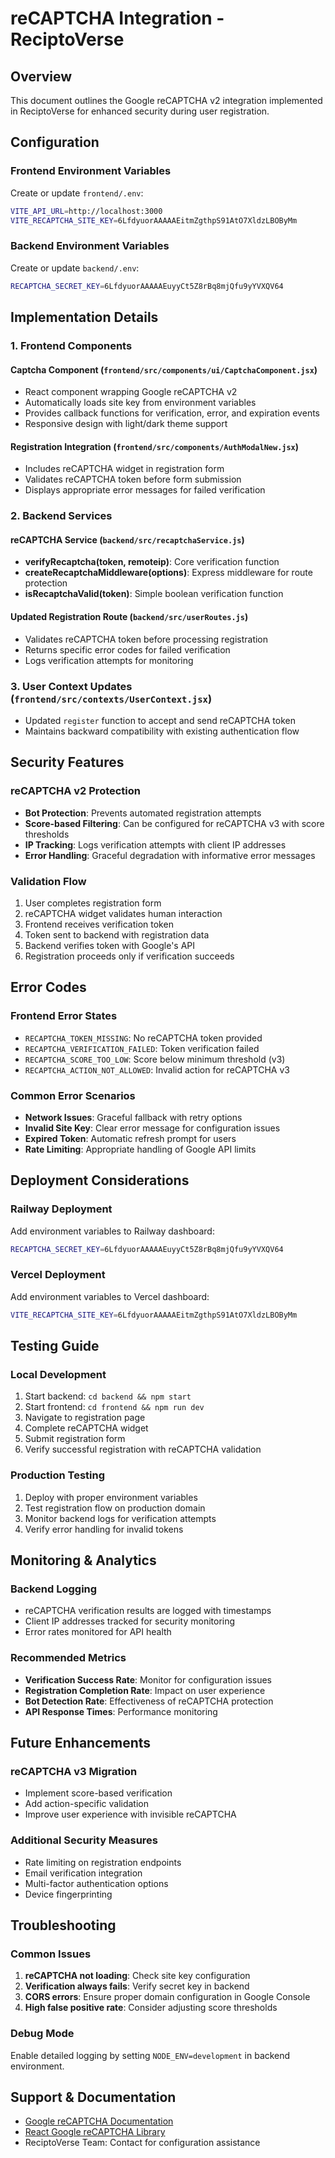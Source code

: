 # reCAPTCHA Integration - ReciptoVerse

## Overview

This document outlines the Google reCAPTCHA v2 integration implemented in ReciptoVerse for enhanced security during user registration.

## Configuration

### Frontend Environment Variables

Create or update `frontend/.env`:

```bash
VITE_API_URL=http://localhost:3000
VITE_RECAPTCHA_SITE_KEY=6LfdyuorAAAAAEitmZgthpS91AtO7XldzLBOByMm
```

### Backend Environment Variables

Create or update `backend/.env`:

```bash
RECAPTCHA_SECRET_KEY=6LfdyuorAAAAAEuyyCt5Z8rBq8mjQfu9yYVXQV64
```

## Implementation Details

### 1. Frontend Components

#### Captcha Component (`frontend/src/components/ui/CaptchaComponent.jsx`)

- React component wrapping Google reCAPTCHA v2
- Automatically loads site key from environment variables
- Provides callback functions for verification, error, and expiration events
- Responsive design with light/dark theme support

#### Registration Integration (`frontend/src/components/AuthModalNew.jsx`)

- Includes reCAPTCHA widget in registration form
- Validates reCAPTCHA token before form submission
- Displays appropriate error messages for failed verification

### 2. Backend Services

#### reCAPTCHA Service (`backend/src/recaptchaService.js`)

- **verifyRecaptcha(token, remoteip)**: Core verification function
- **createRecaptchaMiddleware(options)**: Express middleware for route protection
- **isRecaptchaValid(token)**: Simple boolean verification function

#### Updated Registration Route (`backend/src/userRoutes.js`)

- Validates reCAPTCHA token before processing registration
- Returns specific error codes for failed verification
- Logs verification attempts for monitoring

### 3. User Context Updates (`frontend/src/contexts/UserContext.jsx`)

- Updated `register` function to accept and send reCAPTCHA token
- Maintains backward compatibility with existing authentication flow

## Security Features

### reCAPTCHA v2 Protection

- **Bot Protection**: Prevents automated registration attempts
- **Score-based Filtering**: Can be configured for reCAPTCHA v3 with score thresholds
- **IP Tracking**: Logs verification attempts with client IP addresses
- **Error Handling**: Graceful degradation with informative error messages

### Validation Flow

1. User completes registration form
2. reCAPTCHA widget validates human interaction
3. Frontend receives verification token
4. Token sent to backend with registration data
5. Backend verifies token with Google's API
6. Registration proceeds only if verification succeeds

## Error Codes

### Frontend Error States

- `RECAPTCHA_TOKEN_MISSING`: No reCAPTCHA token provided
- `RECAPTCHA_VERIFICATION_FAILED`: Token verification failed
- `RECAPTCHA_SCORE_TOO_LOW`: Score below minimum threshold (v3)
- `RECAPTCHA_ACTION_NOT_ALLOWED`: Invalid action for reCAPTCHA v3

### Common Error Scenarios

- **Network Issues**: Graceful fallback with retry options
- **Invalid Site Key**: Clear error message for configuration issues
- **Expired Token**: Automatic refresh prompt for users
- **Rate Limiting**: Appropriate handling of Google API limits

## Deployment Considerations

### Railway Deployment

Add environment variables to Railway dashboard:

```bash
RECAPTCHA_SECRET_KEY=6LfdyuorAAAAAEuyyCt5Z8rBq8mjQfu9yYVXQV64
```

### Vercel Deployment

Add environment variables to Vercel dashboard:

```bash
VITE_RECAPTCHA_SITE_KEY=6LfdyuorAAAAAEitmZgthpS91AtO7XldzLBOByMm
```

## Testing Guide

### Local Development

1. Start backend: `cd backend && npm start`
2. Start frontend: `cd frontend && npm run dev`
3. Navigate to registration page
4. Complete reCAPTCHA widget
5. Submit registration form
6. Verify successful registration with reCAPTCHA validation

### Production Testing

1. Deploy with proper environment variables
2. Test registration flow on production domain
3. Monitor backend logs for verification attempts
4. Verify error handling for invalid tokens

## Monitoring & Analytics

### Backend Logging

- reCAPTCHA verification results are logged with timestamps
- Client IP addresses tracked for security monitoring
- Error rates monitored for API health

### Recommended Metrics

- **Verification Success Rate**: Monitor for configuration issues
- **Registration Completion Rate**: Impact on user experience
- **Bot Detection Rate**: Effectiveness of reCAPTCHA protection
- **API Response Times**: Performance monitoring

## Future Enhancements

### reCAPTCHA v3 Migration

- Implement score-based verification
- Add action-specific validation
- Improve user experience with invisible reCAPTCHA

### Additional Security Measures

- Rate limiting on registration endpoints
- Email verification integration
- Multi-factor authentication options
- Device fingerprinting

## Troubleshooting

### Common Issues

1. **reCAPTCHA not loading**: Check site key configuration
2. **Verification always fails**: Verify secret key in backend
3. **CORS errors**: Ensure proper domain configuration in Google Console
4. **High false positive rate**: Consider adjusting score thresholds

### Debug Mode

Enable detailed logging by setting `NODE_ENV=development` in backend environment.

## Support & Documentation

- [Google reCAPTCHA Documentation](https://developers.google.com/recaptcha)
- [React Google reCAPTCHA Library](https://github.com/dozoisch/react-google-recaptcha)
- ReciptoVerse Team: Contact for configuration assistance
